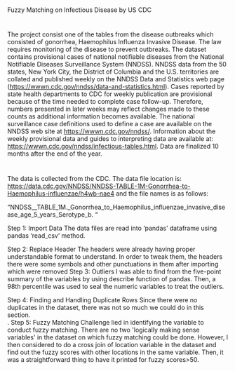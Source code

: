 #
Fuzzy Matching on Infectious Disease by US CDC
#
The project consist one of the tables from the disease outbreaks which consisted of gonorrhea, Haemophilus Influenza Invasive Disease. The law requires monitoring of the disease to prevent outbreaks.  The dataset contains provisional cases of national notifiable diseases from the National Notifiable Diseases Surveillance System (NNDSS). NNDSS data from the 50 states, New York City, the District of Columbia and the U.S. territories are collated and published weekly on the NNDSS Data and Statistics web page (https://wwwn.cdc.gov/nndss/data-and-statistics.html). Cases reported by state health departments to CDC for weekly publication are provisional because of the time needed to complete case follow-up. Therefore, numbers presented in later weeks may reflect changes made to these counts as additional information becomes available. The national surveillance case definitions used to define a case are available on the NNDSS web site at https://wwwn.cdc.gov/nndss/. Information about the weekly provisional data and guides to interpreting data are available at: https://wwwn.cdc.gov/nndss/infectious-tables.html. Data are finalized 10 months after the end of the year.  
#
The data is collected from the CDC.   The data file location is: https://data.cdc.gov/NNDSS/NNDSS-TABLE-1M-Gonorrhea-to-Haemophilus-influenzae/h4wb-nae4 and the file names is as follows: 

“NNDSS__TABLE_1M._Gonorrhea_to_Haemophilus_influenzae_invasive_disease_age_5_years_Serotype_b. “

Step 1: Import Data 
The data files are read into ‘pandas’ dataframe using pandas ‘read_csv’ method.

Step 2: Replace Header
The headers were already having proper understandable format to understand. In order to tweak them, the headers there were some symbols and other punctuations in them after importing which were removed
Step 3: Outliers
I was able to find from the five-point summary of the variables by using describe function of pandas. Then, a 98th percentile was used to seal the numeric variables to treat the outliers.

Step 4: Finding and Handling Duplicate Rows
Since there were no duplicates in the dataset, there was not so much we could do in this section.  
.
Step 5: Fuzzy Matching
Challenge lied in identifying the variable to conduct fuzzy matching. There are no two 'logically making sense variables' in the dataset on which fuzzy matching could be done. However, I then considered to do a cross join of location variable in the dataset and find out the fuzzy scores with other locations in the same variable. Then, it was a straightforward thing to have it printed for fuzzy scores>50.
#
